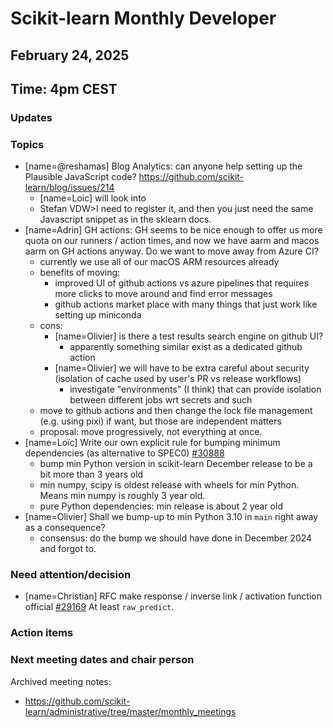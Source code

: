 # Scikit-learn Monthly Developer

## February 24, 2025
## Time: 4pm CEST

### Updates

### Topics
- [name=@reshamas] Blog Analytics: can anyone help setting up the Plausible JavaScript code? https://github.com/scikit-learn/blog/issues/214
    - [name=Loic] will look into
    - Stefan VDW>I need to register it, and then you just need the same Javascript snippet as in the sklearn docs.
- [name=Adrin] GH actions: GH seems to be nice enough to offer us more quota on our runners / action times, and now we have aarm and macos aarm on GH actions anyway. Do we want to move away from Azure CI?
    - currently we use all of our macOS ARM resources already
    - benefits of moving:
        - improved UI of github actions vs azure pipelines that requires more clicks to move around and find error messages
        - github actions market place with many things that just work like setting up miniconda
    - cons:
        - [name=Olivier] is there a test results search engine on github UI?
            - apparently something similar exist as a dedicated github action
        - [name=Olivier] we will have to be extra careful about security (isolation of cache used by user's PR vs release workflows)
            - investigate "environments" (I think) that can provide isolation between different jobs wrt secrets and such
    - move to github actions and then change the lock file management (e.g. using pixi) if want, but those are independent matters
    - proposal: move progressively, not everything at once.
- [name=Loïc] Write our own explicit rule for bumping minimum dependencies (as alternative to SPEC0) [#30888](https://github.com/scikit-learn/scikit-learn/issues/30888)
    - bump min Python version in scikit-learn December release to be a bit more than 3 years old
    - min numpy, scipy is oldest release with wheels for min Python. Means min numpy is roughly 3 year old.
    - pure Python dependencies: min release is about 2 year old
- [name=Olivier] Shall we bump-up to min Python 3.10 in `main` right away as a consequence?
    - consensus: do the bump we should have done in December 2024 and forgot to.

### Need attention/decision
- [name=Christian] RFC make response / inverse link / activation function official [#29169](https://github.com/scikit-learn/scikit-learn/issues/29169)
  At least `raw_predict`.

### Action items


### Next meeting dates and chair person


Archived meeting notes:

- https://github.com/scikit-learn/administrative/tree/master/monthly_meetings
